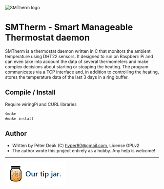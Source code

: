 ![SMTherm logo](https://raw.githubusercontent.com/hyper-prog/smtherm/master/image/smtherm_s.png)

SMTherm - Smart Manageable Thermostat daemon
============================================

SMTherm is a thermostat daemon written in C that monitors the ambient temperature using DHT22 sensors.
It designed to run on Raspberri Pi and can even take into account the data of several thermometers
and make complex decisions about starting or stopping the heating.
The program communicates via a TCP interface and, in addition to controlling the heating,
stores the temperature data of the last 3 days in a ring buffer.

Compile / Install
-----------------
Require wiringPi and CURL libraries

    $make
    #make install


Author
------
- Written by Péter Deák (C) hyper80@gmail.com, License GPLv2
- The author wrote this project entirely as a hobby. Any help is welcome!

------

[![paypal](https://raw.githubusercontent.com/hyper-prog/glowdash/master/docs/images/tipjar.png)](https://www.paypal.com/donate/?business=EM2E9A6BZBK64&no_recurring=0&currency_code=USD) 

